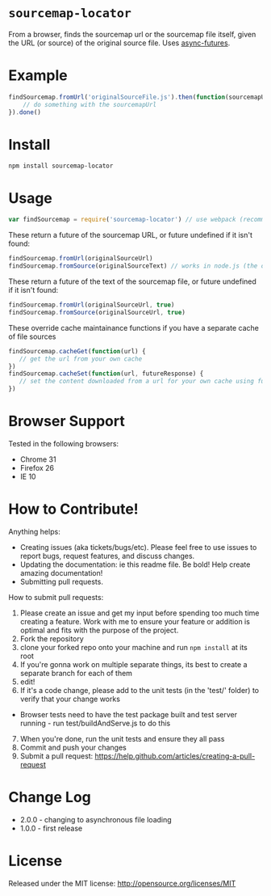 `sourcemap-locator`
========

From a browser, finds the sourcemap url or the sourcemap file itself, given the URL (or source) of the original source file. Uses [async-futures](https://github.com/fresheneesz/asyncFuture).

Example
======

```javascript
findSourcemap.fromUrl('originalSourceFile.js').then(function(sourcemapUrl) {
    // do something with the sourcemapUrl
}).done()
```

Install
=======

```
npm install sourcemap-locator
```

Usage
=====

```javascript
var findSourcemap = require('sourcemap-locator') // use webpack (recommended) or browserify
```

These return a future of the sourcemap URL, or future undefined if it isn't found:
```javascript
findSourcemap.fromUrl(originalSourceUrl)
findSourcemap.fromSource(originalSourceText) // works in node.js (the other ones don't)
```

These return a future of the text of the sourcemap file, or future undefined if it isn't found:
```javascript
findSourcemap.fromUrl(originalSourceUrl, true)
findSourcemap.fromSource(originalSourceUrl, true)
```

These override cache maintainance functions if you have a separate cache of file sources
```javascript
findSourcemap.cacheGet(function(url) {
   // get the url from your own cache
})
findSourcemap.cacheSet(function(url, futureResponse) {
   // set the content downloaded from a url for your own cache using futureResponse
})
```

Browser Support
=========

Tested in the following browsers:
* Chrome 31
* Firefox 26
* IE 10

How to Contribute!
============

Anything helps:

* Creating issues (aka tickets/bugs/etc). Please feel free to use issues to report bugs, request features, and discuss changes.
* Updating the documentation: ie this readme file. Be bold! Help create amazing documentation!
* Submitting pull requests.

How to submit pull requests:

1. Please create an issue and get my input before spending too much time creating a feature. Work with me to ensure your feature or addition is optimal and fits with the purpose of the project.
2. Fork the repository
3. clone your forked repo onto your machine and run `npm install` at its root
4. If you're gonna work on multiple separate things, its best to create a separate branch for each of them
5. edit!
6. If it's a code change, please add to the unit tests (in the 'test/' folder) to verify that your change works
  * Browser tests need to have the test package built and test server running - run test/buildAndServe.js to do this
7. When you're done, run the unit tests and ensure they all pass
8. Commit and push your changes
9. Submit a pull request: https://help.github.com/articles/creating-a-pull-request

Change Log
=========

* 2.0.0 - changing to asynchronous file loading
* 1.0.0 - first release

License
=======
Released under the MIT license: http://opensource.org/licenses/MIT
